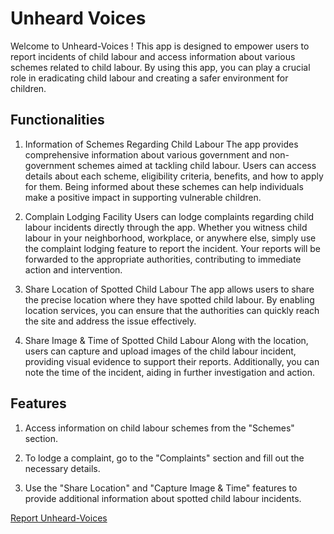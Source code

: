 # Unheard Voices

Welcome to Unheard-Voices ! This app is designed to empower users to report incidents of child labour and access information about various schemes related to child labour. By using this app, you can play a crucial role in eradicating child labour and creating a safer environment for children.

## Functionalities
1. Information of Schemes Regarding Child Labour
The app provides comprehensive information about various government and non-government schemes aimed at tackling child labour. Users can access details about each scheme, eligibility criteria, benefits, and how to apply for them. Being informed about these schemes can help individuals make a positive impact in supporting vulnerable children.

2. Complain Lodging Facility
Users can lodge complaints regarding child labour incidents directly through the app. Whether you witness child labour in your neighborhood, workplace, or anywhere else, simply use the complaint lodging feature to report the incident. Your reports will be forwarded to the appropriate authorities, contributing to immediate action and intervention.

3. Share Location of Spotted Child Labour
The app allows users to share the precise location where they have spotted child labour. By enabling location services, you can ensure that the authorities can quickly reach the site and address the issue effectively.

4. Share Image & Time of Spotted Child Labour
Along with the location, users can capture and upload images of the child labour incident, providing visual evidence to support their reports. Additionally, you can note the time of the incident, aiding in further investigation and action.

## Features
1. Access information on child labour schemes from the "Schemes" section.

2. To lodge a complaint, go to the "Complaints" section and fill out the necessary details.

3. Use the "Share Location" and "Capture Image & Time" features to provide additional information about spotted child labour incidents.



[Report Unheard-Voices](https://github.com/ranakagrawal/Unheard-Voices_Backend/files/12184785/Final.Report.Unheard.voices.pdf)
